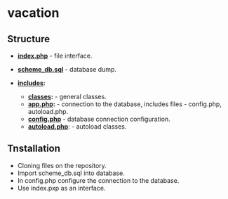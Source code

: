 # vacation

## Structure

* **[index.php](index.php)** - file interface.

* **[scheme_db.sql](scheme_db.sql)** - database dump.

* **[includes](includes/):**
   * **[classes](includes/classes/):** - general classes.
   * **[app.php](includes/app.php):** - connection to the database,  includes files - config.php, autoload.php.
   * **[config.php](includes/config.php)** - database connection configuration.
   * **[autoload.php](includes/autoload.php)**: - autoload classes.

## Tnstallation
* Cloning files on the repository.
* Import scheme_db.sql into database.
* In config.php configure the connection to the database.
* Use index.pxp as an interface.
